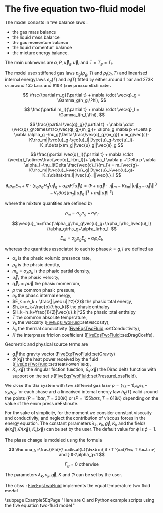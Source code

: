 The five equation two-fluid model
=================================

The model consists in five balance laws :
- the gas mass balance
- the liquid mass balance
- the gas momentum balance
- the liquid momentum balance
- the mixture energy balance. 

The main unknowns are $\alpha, P, \vec{u}_g, \vec{u}_l$ and $T=T_g=T_l$. 

The model uses stiffened gas laws $p_g(\rho_g,T)$ and  $p_l(\rho_l,T)$ and linearised internal energy laws $e_g(T)$ and  $e_l(T)$ fitted by either around 1 bar and 373K or around 155 bars and 618K (see pressureEstimate).

$$
 \frac{\partial m_g}{\partial t} + \nabla \cdot \vec{q}_g = \Gamma_g(h_g,\Phi),
$$
 
$$
\frac{\partial m_l}{\partial t} + \nabla \cdot \vec{q}_l = \Gamma_l(h_l,\Phi),
$$
 
$$
\frac{\partial \vec{q}_g}{\partial t} + \nabla \cdot (\vec{q}_g\otimes\frac{\vec{q}_g}{m_g})+ \alpha_g \nabla p 
 +\Delta p \nabla \alpha_g -\nu_g(\Delta \frac{\vec{q}_g}{m_g}) = m_g\vec{g}-K\rho_m||\vec{u}_g-\vec{u}_l||(\vec{u}_g-\vec{u}_l)-K_s\delta(x)m_g||\vec{u}_g||\vec{u}_g
$$
 
$$
\frac{\partial \vec{q}_l}{\partial t} + \nabla \cdot (\vec{q}_l\otimes\frac{\vec{q}_l}{m_l})+ \alpha_l \nabla p
+\Delta p \nabla \alpha_l -\nu_l(\Delta \frac{\vec{q}_l}{m_l}) = m_l\vec{g}-K\rho_m||\vec{u}_l-\vec{u}_g||(\vec{u}_l-\vec{u}_g)-K_s\delta(x)m_l||\vec{u}_l||\vec{u}_l
$$
 
$$
\partial_t\rho_m E_m+\nabla\cdot(\alpha_g\rho_g H_g{}^t\vec{u}_g+\alpha_l\rho_l H_l{}^t\vec{u}_l)=\Phi+\rho\vec{g}\cdot\vec{u}_m-K\rho_m||\vec{u}_g-\vec{u}_l||^3-K_s\delta(x)(m_g||\vec{u}_g||^3+m_l||\vec{u}||^3)
$$

where the mixture quantities are defined by

$$
\rho_m=\alpha_g\rho_g+\alpha_l\rho_l
$$
 
$$
\vec{u}_m=\frac{\alpha_g\rho_g\vec{u}_g+\alpha_l\rho_l\vec{u}_l}{\alpha_g\rho_g+\alpha_l\rho_l}
$$
 
$$
E_m=\alpha_g\rho_g E_g+\alpha_l\rho_l E_l,
$$

whereas the quantities associated to each to phase $k=g,l$ are defined as
- $\alpha_k$ is the phasic volumic presence rate,
- $\rho_k$ is the phasic density,
- $m_k=\alpha_k\rho_k$ is the phasic partial density,
- $\vec u_k$ the phasic velocity,
- $\vec q_k = \rho \vec u$ the phasic momentum,
- $p$ the common phasic pressure,
- $e_k$ the phasic internal energy,
- $E_k = e_k + \frac{||\vec u||^2}{2}$ the phasic total energy,
- $h_k=e_k+\frac{p}{\rho_k}$ the phasic enthalpy
- $H_k=h_k+\frac{1}{2}|\vec{u}_k|^2$ the phasic total enthalpy
- $T$ the common absolute temperature,
- $\nu_k$ the viscosity ([FiveEqsTwoFluid](../../../Models/inc/FiveEqsTwoFluid.hxx)::setViscosity),
- $\lambda_k$ the thermal conductivity ([FiveEqsTwoFluid](../../../Models/inc/FiveEqsTwoFluid.hxx)::setConductivity),
- $K$ the interphase friction coefficient ([FiveEqsTwoFluid](../../../Models/inc/FiveEqsTwoFluid.hxx)::setDragCoeffs),

Geometric and physical source terms are
- $\vec g$ the gravity vector ([FiveEqsTwoFluid](../../../Models/inc/FiveEqsTwoFluid.hxx)::setGravity)
- $\Phi(\vec x)$ the heat power received by the fluid ([FiveEqsTwoFluid](../../../Models/inc/FiveEqsTwoFluid.hxx)::setHeatPowerField),
- $K_s(\vec x)$ the singular friction function, $\delta_s(\vec x)$ the Dirac delta function with support on the set $s$ ([FiveEqsTwoFluid](../../../Models/inc/FiveEqsTwoFluid.hxx)::setPressureLossField).

We close the this system with two stiffened gas lasw $p = (\gamma_k -1) \rho_k e_k -\gamma_k p_{0k}$ for each phase 
and a linearised internal energy law $h_k(T)$ 
valid around the points $(P=1 bar, T=300K)$ 
or $(P=155 bars, T=618K)$ depending on the value of the enum pressureEstimate.

For the sake of simplicity, for the moment we consider constant viscosity and conductivity, and neglect the contribution of viscous forces in the energy equation. The constant parameters $\lambda_k, \nu_k,\vec g, K_k$ 
and the fields $\phi(\vec x), \Phi(\vec x), K_s(\vec x)$ can be set by the user. 
The default value for $\phi$ is $\phi=1$.

The phase change is modeled using the formula

$$
 \Gamma_g=\frac{\Phi}{\mathcal{L}}\textrm{ if } T^{sat}\leq T \textrm{ and } 0<\alpha_g<1
$$

$$
  \Gamma_g= 0 \textrm{ otherwise }
$$

The parameters $\lambda_k, \nu_k,\vec g, K$ 
and $\Phi$ can be set by the user.

The class : [FiveEqsTwoFluid](../../../Models/inc/FiveEqsTwoFluid.hxx) implements the equal temperature two fluid model  

\subpage Example5EqPage "Here are C and Python example scripts using the five equation two-fluid model "

